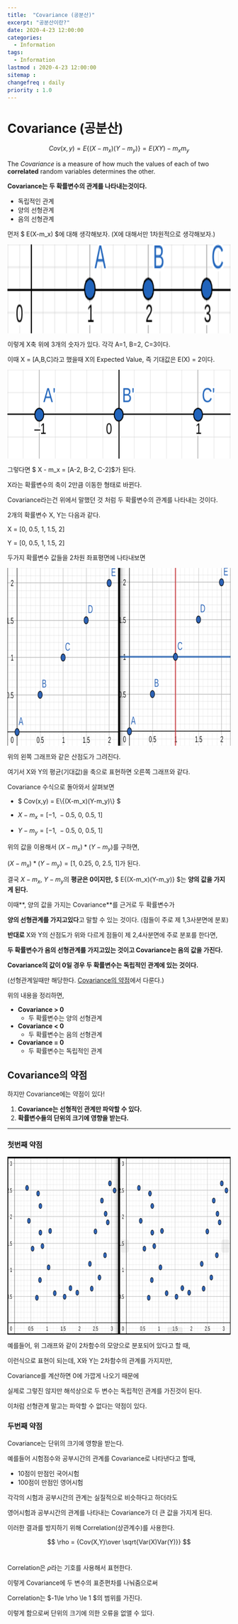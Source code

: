 ```yaml
---
title:  "Covariance (공분산)"
excerpt: "공분산이란?"
date: 2020-4-23 12:00:00
categories:
  - Information
tags:
  - Information
lastmod : 2020-4-23 12:00:00
sitemap :
changefreq : daily
priority : 1.0
---
```




# Covariance (공분산)

$$
 Cov(x,y) = E\{(X-m_x)(Y-m_y)\} = E(XY) -m_xm_y 
$$

The *Covariance* is a measure of how much the values of each of two **correlated** random variables determines the other. 

**Covariance는 두 확률변수의 관계를 나타내는것이다.**

- 독립적인 관계
- 양의 선형관계
- 음의 선형관계



먼저 $ E(X-m_x) $에 대해 생각해보자. (X에 대해서만 1차원적으로 생각해보자.)

<img src="/images/About Covariance/1.png" width="800px" height="200px" align="center"> 

이렇게 X축 위에 3개의 숫자가 있다. 각각 A=1, B=2, C=3이다.

이때 X = [A,B,C]라고 했을때 X의 Expected Value, 즉 기대값은 E(X) = 2이다.



<img src="/images/About Covariance/2.png" width="800px" height="200px" align="center"> 

그렇다면 $ X - m_x = [A-2, B-2, C-2]$가 된다. 

X라는 확률변수의 축이 2만큼 이동한 형태로 바뀐다.



Covariance라는건 위에서 말했던 것 처럼 두 확률변수의 관계를 나타내는 것이다.

2개의 확률변수 X, Y는 다음과 같다.

X = [0, 0.5, 1, 1.5, 2]

Y = [0, 0.5, 1, 1.5, 2]

두가지 확률변수 값들을 2차원 좌표평면에 나타내보면

<img src="/images/About Covariance/3-4.png" width="800px" height="400px" align="center"> 

위의 왼쪽 그래프와 같은 산점도가 그려진다. 

여기서 X와 Y의 평균(기대값)을 축으로 표현하면 오른쪽 그래프와 같다.

Covariance 수식으로 돌아와서 살펴보면

- $ Cov(x,y) = E\\{(X-m_x)(Y-m_y)\\} $

- $X-m_x = [-1,\ -0.5,\ 0,\ 0.5,\ 1]$

- $Y-m_y = [-1,\ -0.5,\ 0,\ 0.5,\ 1]$

위의 값을 이용해서 $(X-m_x) * (Y-m_y)$를 구하면,

$(X-m_x) * (Y-m_y) = [1,\ 0.25,\ 0,\ 2.5,\ 1]$가 된다. 

결국 $X-m_x, \ Y-m_y$의 **평균은 0이지만,** $ E\{(X-m_x)(Y-m_y)\} $는 **양의 값을 가지게 된다.**



이때**, 양의 값을 가지는 Covariance**를 근거로 두 확률변수가 

**양의 선형관계를 가지고있다**고 말할 수 있는 것이다. (점들이 주로 제 1,3사분면에 분포)



**반대로** X와 Y의 산점도가 위와 다르게 점들이 제 2,4사분면에 주로 분포를 한다면,

**두 확률변수가 음의 선형관계를 가지고있는 것이고 Covariance는 음의 값을 가진다.**



 **Covariance의 값이 0일 경우 두 확률변수는 독립적인 관계에 있는 것이다.** 

(선형관계일때만 해당한다. [Covariance의 약점](#covariance의-약점)에서 다룬다.)



위의 내용을 정리하면,

- **Covariance > 0**
  - 두 확률변수는 양의 선형관계
- **Covariance < 0**
  - 두 확률변수는 음의 선형관계
- **Covariance = 0**
  - 두 확률변수는 독립적인 관계



## Covariance의 약점

하지만 Covariance에는 약점이 있다!

1. **Covariance는 선형적인 관계만 파악할 수 있다.**
2. **확률변수들의 단위의 크기에 영향을 받는다.**

---

### 첫번째 약점

<img src="/images/About Covariance/5-6.png" width="800px" height="400px" align="center"> 

예를들어, 위 그래프와 같이 2차함수의 모양으로 분포되어 있다고 할 때,

이런식으로 표현이 되는데, X와 Y는 2차함수의 관계를 가지지만,

Covariance를 계산하면 0에 가깝게 나오기 때문에 

실제로 그렇진 않지만 해석상으로 두 변수는 독립적인 관계를 가진것이 된다. 

이처럼 선형관계 말고는 파악할 수 없다는 약점이 있다.



### 두번째 약점

Covariance는 단위의 크기에 영향을 받는다.

예를들어 시험점수와 공부시간의 관계를 Covariance로 나타낸다고 할때,

- 10점이 만점인 국어시험
- 100점이 만점인 영어시험

각각의 시험과 공부시간의 관계는 실질적으로 비슷하다고 하더라도

영어시험과 공부시간의 관계를 나타내는 Covariance가 더 큰 값을 가지게 된다.



이러한 결과를 방지하기 위해 Correlation(상관계수)를 사용한다.

   
$$
\rho = {Cov(X,Y)\over \sqrt{Var(X)Var(Y)}}
$$
​        

Correlation은 $\rho$라는 기호를 사용해서 표현한다.

이렇게 Covariance에 두 변수의 표준편차를 나눠줌으로써 

Correlation는 $-1\le \rho \le 1 $의 범위를 가진다.

이렇게 함으로써 단위의 크기에 의한 오류을 없앨 수 있다.

